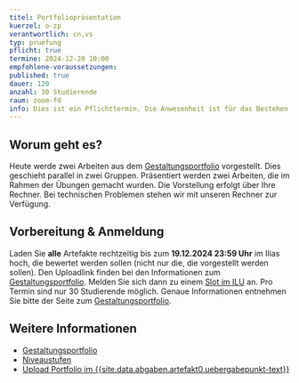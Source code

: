 ```yaml
---
titel: Portfoliopräsentation
kuerzel: o-zp
verantwortlich: cn,vs
typ: pruefung
pflicht: true
termine: 2024-12-20 10:00
empfohlene-voraussetzungen:
published: true
dauer: 120
anzahl: 30 Studierende
raum: zoom-fd
info: Dies ist ein Pflichttermin. Die Anwesenheit ist für das Bestehen des Moduls erforderlich.
---
```


## Worum geht es?

Heute werde zwei Arbeiten aus dem [Gestaltungsportfolio](../../gestaltungsportfolio/) vorgestellt. Dies geschieht parallel in zwei Gruppen. Präsentiert werden zwei Arbeiten, die im Rahmen der Übungen gemacht wurden. Die Vorstellung erfolgt über Ihre Rechner. Bei technischen Problemen stehen wir mit unseren Rechner zur Verfügung.

## Vorbereitung & Anmeldung

Laden Sie **alle** Artefakte rechtzeitig bis zum **19.12.2024 23:59 Uhr** im Ilias hoch, die bewertet werden sollen (nicht nur die, die vorgestellt werden sollen). Den Uploadlink finden bei den Informationen zum [Gestaltungsportfolio](../../gestaltungsportfolio/). Melden Sie sich dann zu einem [Slot im ILU](https://ilu.th-koeln.de/ilias.php?baseClass=ilrepositorygui&ref_id=431172) an. Pro Termin sind nur 30 Studierende möglich. Genaue Informationen entnehmen Sie bitte der Seite zum [Gestaltungsportfolio](../../gestaltungsportfolio/).

## Weitere Informationen

-  [Gestaltungsportfolio](../../gestaltungsportfolio/)
-  [Niveaustufen](../../niveaustufen/)
- [Upload Portfolio im {{site.data.abgaben.artefakt0.uebergabepunkt-text}}]({{site.data.abgaben.artefakt0.uebergabepunkt-link}})

